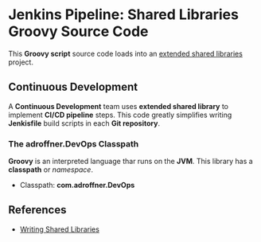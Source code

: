 Jenkins Pipeline: Shared Libraries Groovy Source Code
=====================================================

This **Groovy script** source code loads into an [extended shared libraries](https://jenkins.io/doc/book/pipeline/shared-libraries/) project.

Continuous Development
----------------------

A **Continuous Development** team uses **extended shared library** to implement **CI/CD pipeline** steps. This code greatly simplifies writing **Jenkisfile** build scripts in each **Git repository**.

### The adroffner.DevOps Classpath

**Groovy** is an interpreted language thar runs on the **JVM**. This library has a **classpath** or _namespace_.

* Classpath: **com.adroffner.DevOps**

References
----------

* [Writing Shared Libraries](https://jenkins.io/doc/book/pipeline/shared-libraries/#writing-libraries)
